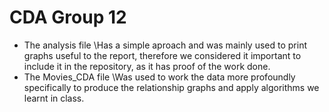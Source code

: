 # CDA Group 12

- The analysis file
\Has a simple aproach and was mainly used to print graphs useful to the report, therefore we considered it important to include it in the repository, as it has proof of the work done.
- The Movies_CDA file
\Was used to work the data more profoundly specifically to produce the relationship graphs and apply algorithms we learnt in class.